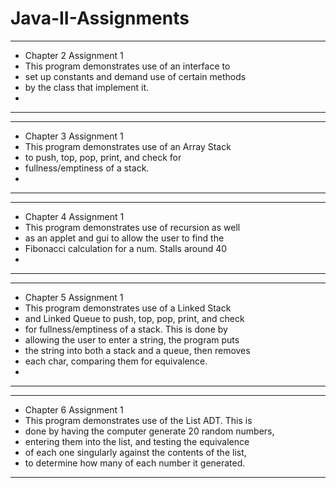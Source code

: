# Java-II-Assignments
 * ***********************************************
 * Chapter 2 Assignment 1
 * This program demonstrates use of an interface to 
 * set up constants and demand use of certain methods
 * by the class that implement it.
 * 
 * ***********************************************

 * ***************************************************
 * Chapter 3 Assignment 1
 * This program demonstrates use of an Array Stack
 * to push, top, pop, print, and check for 
 * fullness/emptiness of a stack.
 * 
 * ***************************************************
 
 * ***********************************************
 * Chapter 4 Assignment 1
 * This program demonstrates use of recursion as well
 * as an applet and gui  to allow the user to find the 
 * Fibonacci calculation for a num. Stalls around 40 
 *  
 * ***********************************************

 * ***************************************************
 * Chapter 5 Assignment 1
 * This program demonstrates use of a Linked Stack
 * and Linked Queue to push, top, pop, print, and check
 * for fullness/emptiness of a stack. This is done by 
 * allowing the user to enter a string, the program puts 
 * the string into both a stack and a queue, then removes 
 * each char, comparing them for equivalence. 
 * 
 * ***************************************************

 * ***************************************************
 * Chapter 6 Assignment 1
 * This program demonstrates use of the List ADT. This is 
 * done by having the computer generate 20 random numbers, 
 * entering them into the list, and testing the equivalence 
 * of each one singularly against the contents of the list,
 * to determine how many of each number it generated.
 * ***************************************************
